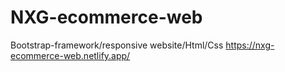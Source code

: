 # NXG-ecommerce-web
Bootstrap-framework/responsive website/Html/Css
https://nxg-ecommerce-web.netlify.app/
